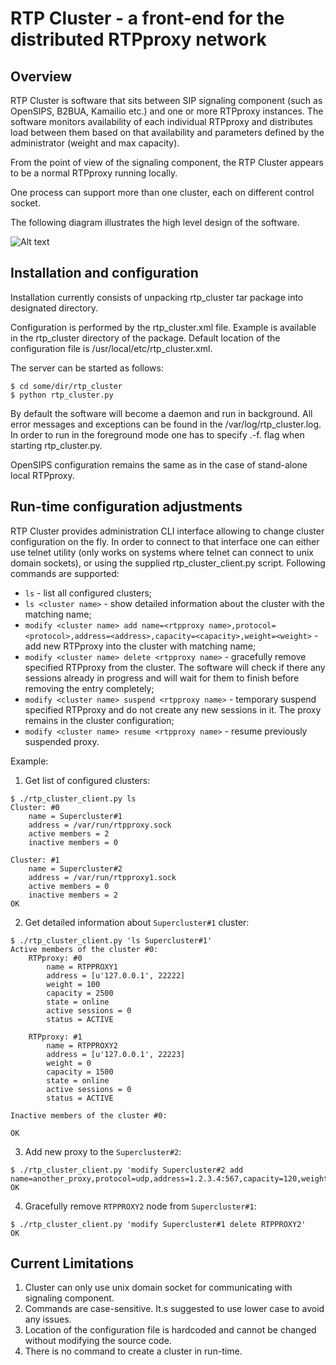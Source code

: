 # RTP Cluster - a front-end for the distributed RTPproxy network

## Overview

RTP Cluster is software that sits between SIP signaling component (such as OpenSIPS, B2BUA, Kamailio etc.) and one or more RTPproxy instances. The software monitors availability of each individual RTPproxy and distributes load between them based on that availability and parameters defined by the administrator (weight and max capacity).

From the point of view of the signaling component, the RTP Cluster appears to be a normal RTPproxy running locally. 

One process can support more than one cluster, each on different control socket.

The following diagram illustrates the high level design of the software.

![Alt text](https://docs.google.com/drawings/d/1FNrR8uRY5TeNBhVDLRM2eNYX363QD9aYMLb8GsALHdk/pub?w=800&h=600 "RTP Custer, high-level diagram")
 
## Installation and configuration

Installation currently consists of unpacking rtp_cluster tar package into designated directory. 

Configuration is performed by the rtp_cluster.xml file. Example is available in the rtp_cluster directory of the package. Default location of the configuration file is /usr/local/etc/rtp_cluster.xml.

The server can be started as follows:

```
$ cd some/dir/rtp_cluster
$ python rtp_cluster.py
```

By default the software will become a daemon and run in background. All error messages and exceptions can be found in the /var/log/rtp_cluster.log. In order to run in the foreground mode one has to specify .-f. flag when starting rtp_cluster.py.

OpenSIPS configuration remains the same as in the case of stand-alone local RTPproxy. 

## Run-time configuration adjustments

RTP Cluster provides administration CLI interface allowing to change cluster configuration on the fly. In order to connect to that interface one can either use telnet utility (only works on systems where telnet can connect to unix domain sockets), or using the supplied rtp_cluster_client.py script. Following commands are supported:

* `ls` - list all configured clusters;
* `ls <cluster name>` - show detailed information about the cluster with the matching name;
* `modify <cluster name> add name=<rtpproxy name>,protocol=<protocol>,address=<address>,capacity=<capacity>,weight=<weight>` - add new RTPproxy into the cluster with matching name;
* `modify <cluster name> delete <rtpproxy name>` - gracefully remove specified RTPproxy from the cluster. The software will check if there any sessions already in progress and will wait for them to finish before removing the entry completely;
* `modify <cluster name> suspend <rtpproxy name>` - temporary suspend specified RTPproxy and do not create any new sessions in it. The proxy remains in the cluster configuration;
* `modify <cluster name> resume <rtpproxy name>` - resume previously suspended proxy.

Example:

 1. Get list of configured clusters:
```
$ ./rtp_cluster_client.py ls
Cluster: #0
    name = Supercluster#1
    address = /var/run/rtpproxy.sock
    active members = 2
    inactive members = 0

Cluster: #1
    name = Supercluster#2
    address = /var/run/rtpproxy1.sock
    active members = 0
    inactive members = 2
OK
```
 2. Get detailed information about `Supercluster#1` cluster:
```
$ ./rtp_cluster_client.py 'ls Supercluster#1'
Active members of the cluster #0:
    RTPproxy: #0
        name = RTPPROXY1
        address = [u'127.0.0.1', 22222]
        weight = 100
        capacity = 2500
        state = online
        active sessions = 0
        status = ACTIVE

    RTPproxy: #1
        name = RTPPROXY2
        address = [u'127.0.0.1', 22223]
        weight = 0
        capacity = 1500
        state = online
        active sessions = 0
        status = ACTIVE

Inactive members of the cluster #0:

OK
```

3. Add new proxy to the `Supercluster#2`:

```
$ ./rtp_cluster_client.py 'modify Supercluster#2 add name=another_proxy,protocol=udp,address=1.2.3.4:567,capacity=120,weight=300'                 
OK
```

4. Gracefully remove `RTPPROXY2` node from `Supercluster#1`:

```
$ ./rtp_cluster_client.py 'modify Supercluster#1 delete RTPPROXY2'
OK
```

## Current Limitations

1. Cluster can only use unix domain socket for communicating with signaling component.
2. Commands are case-sensitive. It.s suggested to use lower case to avoid any issues.
3. Location of the configuration file is hardcoded and cannot be changed without modifying the source code.
4. There is no command to create a cluster in run-time.
